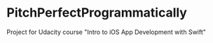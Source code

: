 # PitchPerfectProgrammatically
Project for Udacity course "Intro to iOS App Development with Swift"
